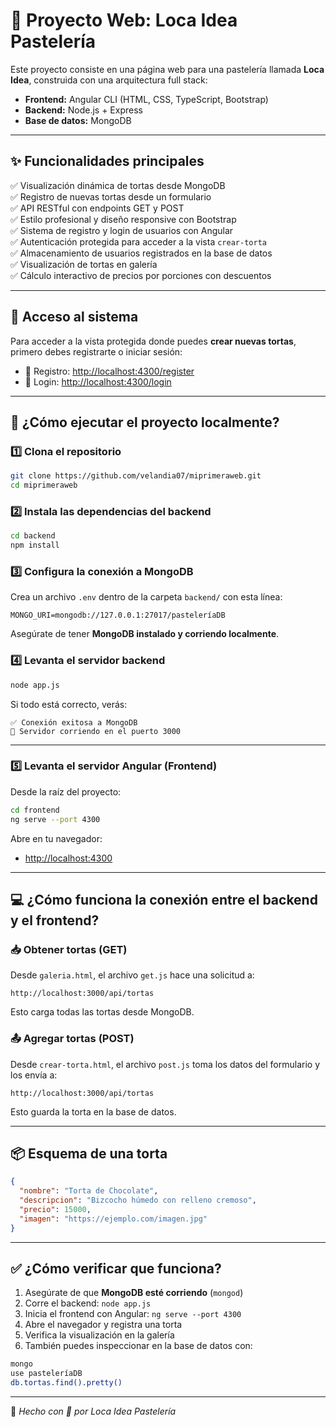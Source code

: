 
# 🎂 Proyecto Web: Loca Idea Pastelería

Este proyecto consiste en una página web para una pastelería llamada **Loca Idea**, construida con una arquitectura full stack:

- **Frontend:** Angular CLI (HTML, CSS, TypeScript, Bootstrap)
- **Backend:** Node.js + Express
- **Base de datos:** MongoDB

---

## ✨ Funcionalidades principales

✅ Visualización dinámica de tortas desde MongoDB  
✅ Registro de nuevas tortas desde un formulario  
✅ API RESTful con endpoints GET y POST  
✅ Estilo profesional y diseño responsive con Bootstrap  
✅ Sistema de registro y login de usuarios con Angular  
✅ Autenticación protegida para acceder a la vista `crear-torta`  
✅ Almacenamiento de usuarios registrados en la base de datos  
✅ Visualización de tortas en galería   
✅ Cálculo interactivo de precios por porciones con descuentos

---

## 🔐 Acceso al sistema

Para acceder a la vista protegida donde puedes **crear nuevas tortas**, primero debes registrarte o iniciar sesión:

- 📝 Registro: [http://localhost:4300/register](http://localhost:4300/register)  
- 🔑 Login: [http://localhost:4300/login](http://localhost:4300/login)

---

## 🚀 ¿Cómo ejecutar el proyecto localmente?

### 1️⃣ Clona el repositorio

```bash
git clone https://github.com/velandia07/miprimeraweb.git
cd miprimeraweb
```

### 2️⃣ Instala las dependencias del backend

```bash
cd backend
npm install
```

### 3️⃣ Configura la conexión a MongoDB

Crea un archivo `.env` dentro de la carpeta `backend/` con esta línea:

```
MONGO_URI=mongodb://127.0.0.1:27017/pasteleríaDB
```

Asegúrate de tener **MongoDB instalado y corriendo localmente**.

### 4️⃣ Levanta el servidor backend

```bash
node app.js
```

Si todo está correcto, verás:

```
✅ Conexión exitosa a MongoDB
🚀 Servidor corriendo en el puerto 3000
```

---

### 5️⃣ Levanta el servidor Angular (Frontend)

Desde la raíz del proyecto:

```bash
cd frontend
ng serve --port 4300
```

Abre en tu navegador:

- [http://localhost:4300](http://localhost:4300)

---

## 💻 ¿Cómo funciona la conexión entre el backend y el frontend?

### 📥 Obtener tortas (GET)

Desde `galeria.html`, el archivo `get.js` hace una solicitud a:

```
http://localhost:3000/api/tortas
```

Esto carga todas las tortas desde MongoDB.

### 📤 Agregar tortas (POST)

Desde `crear-torta.html`, el archivo `post.js` toma los datos del formulario y los envía a:

```
http://localhost:3000/api/tortas
```

Esto guarda la torta en la base de datos.

---

## 📦 Esquema de una torta

```json
{
  "nombre": "Torta de Chocolate",
  "descripcion": "Bizcocho húmedo con relleno cremoso",
  "precio": 15000,
  "imagen": "https://ejemplo.com/imagen.jpg"
}
```

---

## ✅ ¿Cómo verificar que funciona?

1. Asegúrate de que **MongoDB esté corriendo** (`mongod`)
2. Corre el backend: `node app.js`
3. Inicia el frontend con Angular: `ng serve --port 4300`
4. Abre el navegador y registra una torta
5. Verifica la visualización en la galería
6. También puedes inspeccionar en la base de datos con:

```bash
mongo
use pasteleríaDB
db.tortas.find().pretty()
```

---

📌 *Hecho con 💖 por Loca Idea Pastelería*
